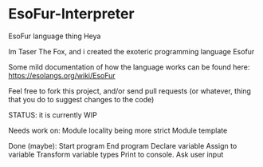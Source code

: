 # EsoFur-Interpreter
EsoFur language thing
Heya

Im Taser The Fox, and i created the exoteric programming language Esofur

Some mild documentation of how the language works can be found here:
https://esolangs.org/wiki/EsoFur

Feel free to fork this project, and/or send pull requests (or whatever, thing that you do to suggest changes to the code)

STATUS:
it is currently WIP


Needs work on:
Module locality being more strict
Module template



Done (maybe):
Start program
End program
Declare variable
Assign to variable
Transform variable types
Print to console.
Ask user input

